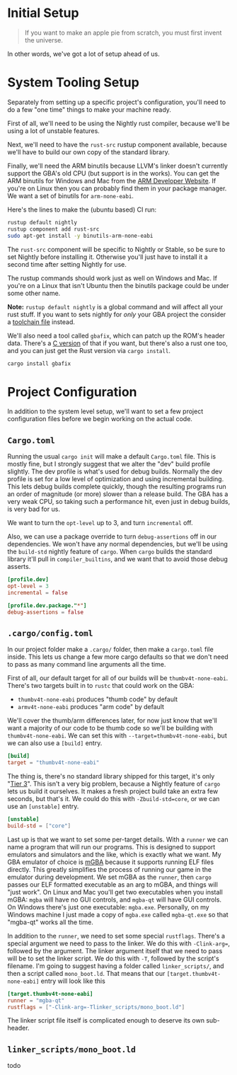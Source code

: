 
# Initial Setup

> If you want to make an apple pie from scratch, you must first invent the universe.

In other words, we've got a lot of setup ahead of us.

# System Tooling Setup

Separately from setting up a specific project's configuration, you'll need to do a few "one time" things to make your machine ready.

First of all, we'll need to be using the Nightly rust compiler, because we'll be using a lot of unstable features.

Next, we'll need to have the `rust-src` rustup component available, because we'll have to build our own copy of the standard library.

Finally, we'll need the ARM binutils because LLVM's linker doesn't currently support the GBA's old CPU (but support is in the works).
You can get the ARM binutils for Windows and Mac from the [ARM Developer Website](https://developer.arm.com/downloads/-/arm-gnu-toolchain-downloads).
If you're on Linux then you can probably find them in your package manager.
We want a set of binutils for `arm-none-eabi`.

Here's the lines to make the (ubuntu based) CI run:

```sh
rustup default nightly
rustup component add rust-src
sudo apt-get install -y binutils-arm-none-eabi
```

The `rust-src` component will be specific to Nightly or Stable, so be sure to set Nightly before installing it.
Otherwise you'll just have to install it a second time after setting Nightly for use.

The rustup commands should work just as well on Windows and Mac.
If you're on a Linux that isn't Ubuntu then the binutils package could be under some other name.

**Note:** `rustup default nightly` is a global command and will affect all your rust stuff.
If you want to sets nightly for *only* your GBA project the consider a [toolchain file](https://rust-lang.github.io/rustup/overrides.html?#the-toolchain-file) instead.

We'll also need a tool called `gbafix`, which can patch up the ROM's header data.
There's a [C version](https://github.com/devkitPro/gba-tools) of that if you want,
but there's also a rust one too, and you can just get the Rust version via `cargo install`.

```sh
cargo install gbafix
```

# Project Configuration

In addition to the system level setup, we'll want to set a few project configuration files before we begin working on the actual code.

## `Cargo.toml`

Running the usual `cargo init` will make a default `Cargo.toml` file.
This is mostly fine, but I strongly suggest that we alter the "dev" build profile slightly.
The dev profile is what's used for debug builds.
Normally the dev profile is set for a low level of optimization and using incremental building.
This lets debug builds complete quickly, though the resulting programs run an order of magnitude (or more) slower than a release build.
The GBA has a very weak CPU, so taking such a performance hit, even just in debug builds, is very bad for us.

We want to turn the `opt-level` up to 3, and turn `incremental` off.

Also, we can use a package override to turn `debug-assertions` off in our dependencies.
We won't have any normal dependencies, but we'll be using the `build-std` nightly feature of `cargo`.
When `cargo` builds the standard library it'll pull in `compiler_builtins`, and we want that to avoid those debug asserts.

```toml
[profile.dev]
opt-level = 3
incremental = false

[profile.dev.package."*"]
debug-assertions = false
```

## `.cargo/config.toml`

In our project folder make a `.cargo/` folder, then make a `cargo.toml` file inside.
This lets us change a few more cargo defaults so that we don't need to pass as many command line arguments all the time.

First of all, our default target for all of our builds will be `thumbv4t-none-eabi`.
There's two targets built in to `rustc` that could work on the GBA:

* `thumbv4t-none-eabi` produces "thumb code" by default
* `armv4t-none-eabi` produces "arm code" by default

We'll cover the thumb/arm differences later,
for now just know that we'll want a majority of our code to be thumb code so we'll be building with `thumbv4t-none-eabi`.
We can set this with `--target=thumbv4t-none-eabi`, but we can also use a `[build]` entry.

```toml
[build]
target = "thumbv4t-none-eabi"
```

The thing is, there's no standard library shipped for this target, it's only "[Tier 3](https://doc.rust-lang.org/rustc/target-tier-policy.html)".
This isn't a very big problem, because a Nightly feature of `cargo` lets us build it ourselves.
It makes a fresh project build take an extra few seconds, but that's it.
We could do this with `-Zbuild-std=core`, or we can use an `[unstable]` entry.

```toml
[unstable]
build-std = ["core"]
```

Last up is that we want to set some per-target details.
With a `runner` we can name a program that will run our programs.
This is designed to support emulators and simulators and the like, which is exactly what we want.
My GBA emulator of choice is [mGBA](https://mgba.io/) because it supports running ELF files directly.
This greatly simplifies the process of running our game in the emulator during development.
We set mGBA as the `runner`, then `cargo` passes our ELF formatted executable as an arg to mGBA, and things will "just work".
On Linux and Mac you'll get two executables when you install mGBA: `mgba` will have no GUI controls, and `mgba-qt` will have GUI controls.
On Windows there's just one executable: `mgba.exe`.
Personally, on my Windows machine I just made a copy of `mgba.exe` called `mgba-qt.exe` so that "mgba-qt" works all the time.

In addition to the `runner`, we need to set some special `rustflags`.
There's a special argument we need to pass to the linker.
We do this with `-Clink-arg=`, followed by the argument.
The linker argument itself that we need to pass will be to set the linker script.
We do this with `-T`, followed by the script's filename.
I'm going to suggest having a folder called `linker_scripts/`, and then a script called `mono_boot.ld`.
That means that our `[target.thumbv4t-none-eabi]` entry will look like this

```toml
[target.thumbv4t-none-eabi]
runner = "mgba-qt"
rustflags = ["-Clink-arg=-Tlinker_scripts/mono_boot.ld"]
```

The linker script file itself is complicated enough to deserve its own sub-header.

## `linker_scripts/mono_boot.ld`

todo
